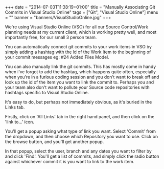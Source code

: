 +++
date = "2014-07-03T11:38:19+01:00"
title = "Manually Associating Git Commits in Visual Studio Online"
tags = ["Git", "Visual Studio Online"]
menu = ""
banner = "banners/VisualStudioOnline.jpg"
+++

We're using Visual Studio Online (VSO) for all our Source Control/Work planning needs at my current client, which is working pretty well, and most importantly free, for our small 3 person team.

You can automatically connect git commits to your work items in VSO by simply adding a hashtag with the Id of the Work Item to the beginning of your commit messages eg: #24 Added Files Model.

You can also manually link the git commits. This has mostly come in handy when i've forgot to add the hashtag, which happens quite often, especially when you're in a furious coding session and you don't want to break off and look up the id of the item you want to link the commit to. Perhaps you and your team also don't want to pollute your Source code repositories with hashtags specific to Visual Studio Online.

It's easy to do, but perhaps not immediately obvious, as it's buried in the Links tab.

Firstly, click on 'All Links' tab in the right hand panel, and then click on the 'link to...' icon.

You'll get a popup asking what type of link you want. Select 'Commit' from the dropdown, and then choose which Repository you want to use. Click on the browse button, and you'll get another popup.

In that popup, select the user, branch and any dates you want to filter by and click 'Find'. You'll get a list of commits, and simply click the radio button against whichever commit it is you want to link to the work item.

